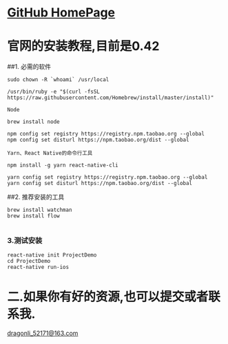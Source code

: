 
# [GitHub HomePage](https://github.com/DevDragonLi)

# 官网的安装教程,目前是0.42 
##1. 必需的软件

```
sudo chown -R `whoami` /usr/local

/usr/bin/ruby -e "$(curl -fsSL https://raw.githubusercontent.com/Homebrew/install/master/install)"

```

`Node`

```
brew install node

npm config set registry https://registry.npm.taobao.org --global
npm config set disturl https://npm.taobao.org/dist --global

```
`Yarn、React Native的命令行工具`

```
npm install -g yarn react-native-cli

yarn config set registry https://registry.npm.taobao.org --global
yarn config set disturl https://npm.taobao.org/dist --global

```

##2. 推荐安装的工具
```
brew install watchman
brew install flow


```
### 3.测试安装
```
react-native init ProjectDemo
cd ProjectDemo
react-native run-ios

```




# 二.如果你有好的资源,也可以提交或者联系我. 
 <dragonli_52171@163.com>   
